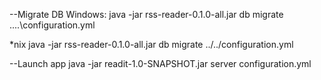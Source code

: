 --Migrate DB
Windows:
java -jar rss-reader-0.1.0-all.jar db migrate ..\..\configuration.yml

*nix
java -jar rss-reader-0.1.0-all.jar db migrate ../../configuration.yml

--Launch app
java -jar readit-1.0-SNAPSHOT.jar server configuration.yml